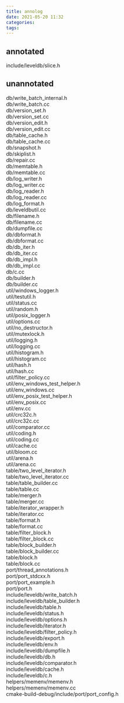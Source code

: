 ```yaml
---
title: annolog
date: 2021-05-20 11:32
categories: 
tags: 
---
```


## annotated
include/leveldb/slice.h

## unannotated
db/write_batch_internal.h  
db/write_batch.cc  
db/version_set.h  
db/version_set.cc  
db/version_edit.h  
db/version_edit.cc  
db/table_cache.h  
db/table_cache.cc  
db/snapshot.h  
db/skiplist.h  
db/repair.cc  
db/memtable.h  
db/memtable.cc  
db/log_writer.h  
db/log_writer.cc  
db/log_reader.h  
db/log_reader.cc  
db/log_format.h  
db/leveldbutil.cc  
db/filename.h  
db/filename.cc  
db/dumpfile.cc  
db/dbformat.h  
db/dbformat.cc  
db/db_iter.h  
db/db_iter.cc  
db/db_impl.h  
db/db_impl.cc  
db/c.cc  
db/builder.h  
db/builder.cc  
util/windows_logger.h  
util/testutil.h  
util/status.cc  
util/random.h  
util/posix_logger.h  
util/options.cc  
util/no_destructor.h  
util/mutexlock.h  
util/logging.h  
util/logging.cc  
util/histogram.h  
util/histogram.cc  
util/hash.h  
util/hash.cc  
util/filter_policy.cc  
util/env_windows_test_helper.h  
util/env_windows.cc  
util/env_posix_test_helper.h  
util/env_posix.cc  
util/env.cc  
util/crc32c.h  
util/crc32c.cc  
util/comparator.cc  
util/coding.h  
util/coding.cc  
util/cache.cc  
util/bloom.cc  
util/arena.h  
util/arena.cc  
table/two_level_iterator.h  
table/two_level_iterator.cc  
table/table_builder.cc  
table/table.cc  
table/merger.h  
table/merger.cc  
table/iterator_wrapper.h  
table/iterator.cc  
table/format.h  
table/format.cc  
table/filter_block.h  
table/filter_block.cc  
table/block_builder.h  
table/block_builder.cc  
table/block.h  
table/block.cc  
port/thread_annotations.h  
port/port_stdcxx.h  
port/port_example.h  
port/port.h  
include/leveldb/write_batch.h  
include/leveldb/table_builder.h  
include/leveldb/table.h  
include/leveldb/status.h  
include/leveldb/options.h  
include/leveldb/iterator.h  
include/leveldb/filter_policy.h  
include/leveldb/export.h  
include/leveldb/env.h  
include/leveldb/dumpfile.h  
include/leveldb/db.h  
include/leveldb/comparator.h  
include/leveldb/cache.h  
include/leveldb/c.h  
helpers/memenv/memenv.h  
helpers/memenv/memenv.cc  
cmake-build-debug/include/port/port_config.h  
